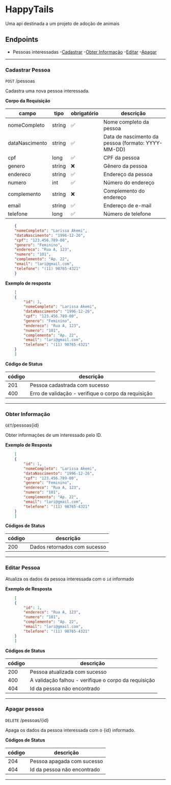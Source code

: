 # HappyTails
Uma api destinada a um projeto de adoção de animais

## Endpoints

- Pessoas interessadas
    -[Cadastrar](#cadastrar-pessoa)
    -[Obter Informação](#informacao-pessoa)
    -[Editar](#editar-pessoa)
    -[Apagar](#apagar-pessoa)
    
---

### Cadastrar Pessoa

`POST` /pessoas

Cadastra uma nova pessoa interessada.

**Corpo da Requisição**

|campo|tipo|obrigatório|descrição|
|-----|----|-----------|---------|
|nomeCompleto|string|✅|Nome completo da pessoa|
|dataNascimento|string|✅|Data de nascimento da pessoa (formato: YYYY-MM-DD)|
|cpf|long|✅|CPF da pessoa|
|genero|string|❌|Gênero da pessoa|
|endereco|string|✅|Endereço da pessoa|
|numero|int|✅|Número do endereço|
|complemento|string|❌|Complemento do endereço|
|email|string|✅|Endereço de e-mail|
|telefone|long|✅|Número de telefone|

```json
    {   
    "nomeCompleto": "Larissa Akemi",
    "dataNascimento": "1996-12-26",
    "cpf": "123.456.789-00",
    "genero": "Feminino",
    "endereco": "Rua A, 123",
    "numero": "101",
    "complemento": "Ap. 22",
    "email": "lari@gmail.com",
    "telefone": "(11) 98765-4321"
    }
```

**Exemplo de resposta**

```json
    [
    {
        "id": 1,
        "nomeCompleto": "Larissa Akemi",
        "dataNascimento": "1996-12-26",
        "cpf": "123.456.789-00",
        "genero": "Feminino",
        "endereco": "Rua A, 123",
        "numero": "101",
        "complemento": "Ap. 22",
        "email": "lari@gmail.com",
        "telefone": "(11) 98765-4321"
    }
    ]
```

**Código de Status**

| código | descrição|
|--------|----------|
|201|Pessoa cadastrada com sucesso|
|400|Erro de validação - verifique o corpo da requisição|

---

### Obter Informação

`GET`/pessoas{id}

Obter informações de um interessado pelo ID.

**Exemplo de Resposta**

```json
    [
    {
        "id": 1,
        "nomeCompleto": "Larissa Akemi",
        "dataNascimento": "1996-12-26",
        "cpf": "123.456.789-00",
        "genero": "Feminino",
        "endereco": "Rua A, 123",
        "numero": "101",
        "complemento": "Ap. 22",
        "email": "lari@gmail.com",
        "telefone": "(11) 98765-4321"
    }
    ]
```

**Códigos de Status**

| código | descrição|
|--------|----------|
|200|Dados retornados com sucesso|


---
### Editar Pessoa

Atualiza os dados da pessoa interessada com o `id` informado

**Exemplo de Resposta**

```json
    [
    {
        "id": 1,
        "endereco": "Rua A, 123",
        "numero": "101",
        "complemento": "Ap. 22",
        "email": "lari@gmail.com",
        "telefone": "(11) 98765-4321"
    }
    ]

```

**Códigos de Status**

| código | descrição|
|--------|----------|
|200|Pessoa atualizada com sucesso|
|400|A validação falhou - verifique o corpo da requisição|
|404|Id da pessoa não encontrado|

---

### Apagar pessoa

`DELETE` /pessoas/{id}

Apaga os dados da pessoa interessada com o {id} informado.

**Códigos de Status**

| código | descrição|
|--------|----------|
|204|Pessoa apagada com sucesso|
|404|Id da pessoa não encontrado|

---

